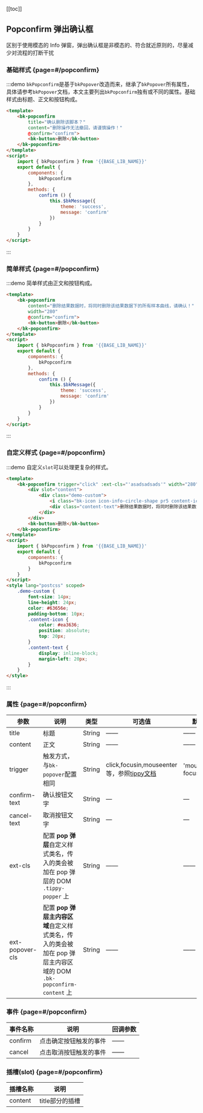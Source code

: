 <script>
    import Vue from 'vue'
    import { bkButton, bkPopconfirm } from '@'

    export default {
        components: {
            bkButton,
            bkPopconfirm
        },
        data () {
            return {}
        },
        methods: {
            confirm () {
                this.$bkMessage({
                    theme: 'success',
                    message: 'confirm'
                })
            }
        }
    }
</script>

<style lang="postcss" scoped>
    .demo-custom {
        font-size: 14px;
        line-height: 24px;
        color: #63656e;
        padding-bottom: 10px;
        .content-icon {
            color: #ea3636;
            position: absolute;
            top: 20px;
        }
        .content-text {
            display: inline-block;
            margin-left: 20px;
        }
    }
</style>

[[toc]]

## Popconfirm 弹出确认框

区别于使用模态的 Info 弹窗，弹出确认框是非模态的、符合就近原则的，尽量减少对流程的打断干扰

### 基础样式 {page=#/popconfirm}

:::demo `bkPopconfirm`是基于`bkPopover`改造而来，继承了`bkPopover`所有属性，具体请参考`bkPopover`文档，本文主要列出`bkPopconfirm`独有或不同的属性。基础样式由标题、正文和按钮构成。
```html
<template>
    <bk-popconfirm
        title="确认删除该脚本？"
        content="删除操作无法撤回，请谨慎操作！"
        @confirm="confirm">
        <bk-button>删除</bk-button>
    </bk-popconfirm>
</template>
<script>
    import { bkPopconfirm } from '{{BASE_LIB_NAME}}'
    export default {
        components: {
            bkPopconfirm
        },
        methods: {
            confirm () {
                this.$bkMessage({
                    theme: 'success',
                    message: 'confirm'
                })
            }
        }
    }
</script>
```
:::

### 简单样式 {page=#/popconfirm}

:::demo 简单样式由正文和按钮构成。
```html
<template>
    <bk-popconfirm
        content="删除结果数据时，将同时删除该结果数据下的所有样本曲线，请确认！"
        width="280"
        @confirm="confirm">
        <bk-button>删除</bk-button>
    </bk-popconfirm>
</template>
<script>
    import { bkPopconfirm } from '{{BASE_LIB_NAME}}'
    export default {
        components: {
            bkPopconfirm
        },
        methods: {
            confirm () {
                this.$bkMessage({
                    theme: 'success',
                    message: 'confirm'
                })
            }
        }
    }
</script>
```
:::

### 自定义样式 {page=#/popconfirm}

:::demo 自定义`slot`可以处理更复杂的样式。
```html
<template>
    <bk-popconfirm trigger="click" :ext-cls="'asadsadsads'" width="280">
        <div slot="content">
            <div class="demo-custom">
                <i class="bk-icon icon-info-circle-shape pr5 content-icon"></i>
                <div class="content-text">删除结果数据时，将同时删除该结果数据下的所有样本曲线！</div>
            </div>
        </div>
        <bk-button>删除</bk-button>
    </bk-popconfirm>
</template>
<script>
    import { bkPopconfirm } from '{{BASE_LIB_NAME}}'
    export default {
        components: {
            bkPopconfirm
        }
    }
</script>
<style lang="postcss" scoped>
    .demo-custom {
        font-size: 14px;
        line-height: 24px;
        color: #63656e;
        padding-bottom: 10px;
        .content-icon {
            color: #ea3636;
            position: absolute;
            top: 20px;
        }
        .content-text {
            display: inline-block;
            margin-left: 20px;
        }
    }
</style>
```
:::

### 属性 {page=#/popconfirm}
| 参数 | 说明 | 类型 | 可选值 | 默认值 |
|------|------|------|------|------|
| title | 标题 | String | —— | —— |
| content | 正文 | String | —— | —— |
| trigger | 触发方式，与`bk-popover`配置相同 | String | click,focusin,mouseenter 等，参照[tippy文档](https://atomiks.github.io/tippyjs/v6/all-props/#trigger) | 'mouseenter focus' |
| confirm-text | 确认按钮文字 | String | — | — |
| cancel-text | 取消按钮文字 | String | — | — |
| ext-cls | 配置 **pop 弹层**自定义样式类名，传入的类会被加在 pop 弹层的 DOM `.tippy-popper` 上 | String | —— | —— |
| ext-popover-cls | 配置 **pop 弹层主内容区域**自定义样式类名，传入的类会被加在 pop 弹层主内容区域的 DOM `.bk-popconfirm-content` 上 | String | —— | —— |

### 事件 {page=#/popconfirm}
| 事件名称 | 说明 | 回调参数 |
|------|------|------|
| confirm | 点击确定按钮触发的事件| —— |
| cancel | 点击取消按钮触发的事件 | —— |

### 插槽(slot) {page=#/popconfirm}
| 插槽名称 | 说明 |
|------|------|
| content | title部分的插槽 |
